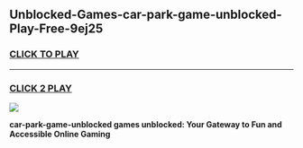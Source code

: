 
## Unblocked-Games-car-park-game-unblocked-Play-Free-9ej25
<h3>
<a href="https://premium76.site?title=car-park-game-unblocked&ref=18A">CLICK TO PLAY</a></h3>
<hr>

<h3>
<a href="https://premium76.site?title=car-park-game-unblocked&ref=18A">CLICK 2 PLAY</a>
  
</h3>

<a href="https://premium76.site?title=car-park-game-unblocked&ref=18A"><img src="https://clearcache.store/games.png"></a>


**car-park-game-unblocked games unblocked: Your Gateway to Fun and Accessible Online Gaming**

